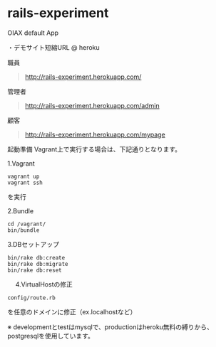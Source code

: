 rails-experiment
================

OIAX default App

・デモサイト短縮URL @ heroku

  職員
  > http://rails-experiment.herokuapp.com/
  
  管理者
  > http://rails-experiment.herokuapp.com/admin
  
  顧客
  > http://rails-experiment.herokuapp.com/mypage




起動準備
Vagrant上で実行する場合は、下記通りとなります。

1.Vagrant

    vagrant up
    vagrant ssh
  
  を実行
  
2.Bundle

    cd /vagrant/
    bin/bundle
  
3.DBセットアップ

    bin/rake db:create
    bin/rake db:migrate
    bin/rake db:reset
　
4.VirtualHostの修正

    config/route.rb
  
  を任意のドメインに修正（ex.localhostなど）


※ developmentとtestはmysqlで、productionはheroku無料の縛りから、postgresqlを使用しています。